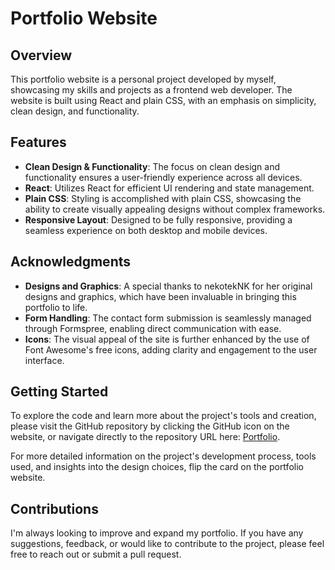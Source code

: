 # Portfolio Website

## Overview

This portfolio website is a personal project developed by myself, showcasing my skills and projects as a frontend web developer. The website is built using React and plain CSS, with an emphasis on simplicity, clean design, and functionality.

## Features

- **Clean Design & Functionality**: The focus on clean design and functionality ensures a user-friendly experience across all devices.
- **React**: Utilizes React for efficient UI rendering and state management.
- **Plain CSS**: Styling is accomplished with plain CSS, showcasing the ability to create visually appealing designs without complex frameworks.
- **Responsive Layout**: Designed to be fully responsive, providing a seamless experience on both desktop and mobile devices.

## Acknowledgments

- **Designs and Graphics**: A special thanks to nekotekNK for her original designs and graphics, which have been invaluable in bringing this portfolio to life.
- **Form Handling**: The contact form submission is seamlessly managed through Formspree, enabling direct communication with ease.
- **Icons**: The visual appeal of the site is further enhanced by the use of Font Awesome's free icons, adding clarity and engagement to the user interface.

## Getting Started

To explore the code and learn more about the project's tools and creation, please visit the GitHub repository by clicking the GitHub icon on the website, or navigate directly to the repository URL here: [Portfolio](https://github.com/MatGom/portfolio).

For more detailed information on the project's development process, tools used, and insights into the design choices, flip the card on the portfolio website.

## Contributions

I'm always looking to improve and expand my portfolio. If you have any suggestions, feedback, or would like to contribute to the project, please feel free to reach out or submit a pull request.

